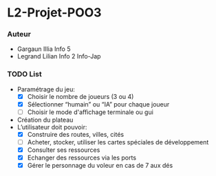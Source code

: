 # **L2-Projet-POO3**

### Auteur

* Gargaun Illia Info 5
* Legrand Lilian Info 2 Info-Jap

### **TODO List**

* Paramétrage du jeu:
  * [x] Choisir le nombre de joueurs (3 ou 4)
  * [x] Sélectionner “humain” ou “IA” pour chaque joueur
  * [ ] Choisir le mode d'affichage terminale ou gui
* Création du plateau
* L’utilisateur doit pouvoir:
  * [x] Construire des routes, villes, cités
  * [ ] Acheter, stocker, utiliser les cartes spéciales de développement
  * [x] Consulter ses ressources
  * [x] Echanger des ressources via les ports
  * [x] Gérer le personnage du voleur en cas de 7 aux dés
